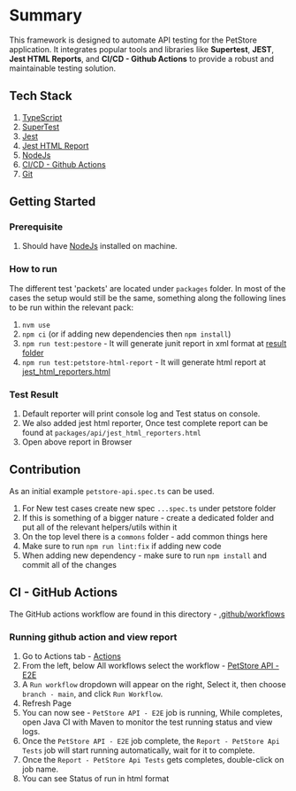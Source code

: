 # Summary

This framework is designed to automate API testing for the PetStore application. It integrates popular tools and libraries like **Supertest**, **JEST**, **Jest HTML Reports**, and **CI/CD - Github Actions**  to provide a robust and maintainable testing solution.

## Tech Stack
1. [TypeScript](https://www.typescriptlang.org/)
2. [SuperTest](https://www.npmjs.com/package/supertest)
3. [Jest](https://jestjs.io/)
4. [Jest HTML Report](https://www.npmjs.com/package/jest-html-reporter)
5. [NodeJs](https://nodejs.org/en)
7. [CI/CD - Github Actions](https://docs.github.com/en/actions)
8. [Git](https://git-scm.com/)

## Getting Started

### Prerequisite
1. Should have [NodeJs](https://nodejs.org/en)  installed on machine.

### How to run
The different test 'packets' are located under `packages` folder.
In most of the cases the setup would still be the same, something along the following lines to be run within the relevant pack:
1. `nvm use`
2. `npm ci` (or if adding new dependencies then `npm install`)
3. `npm run test:pestore` - It will generate junit report in xml format at [result folder](packages/api/result/test-result.xml)
4. `npm run test:petstore-html-report` - It will generate html report at [jest_html_reporters.html](packages/api/jest_html_reporters.html)

### Test Result
1. Default reporter will print console log and Test status on console.
2. We also added jest html reporter, Once test complete report can be found at `packages/api/jest_html_reporters.html`
3. Open above report in Browser


## Contribution

As an initial example `petstore-api.spec.ts` can be used.

1. For New test cases create new spec `...spec.ts` under petstore folder
2. If this is something of a bigger nature - create a dedicated folder and put all of the relevant helpers/utils within it
3. On the top level there is a `commons` folder - add common things here
4. Make sure to run `npm run lint:fix` if adding new code
5. When adding new dependency - make sure to run `npm install` and commit all of the changes


## CI - GitHub Actions
The GitHub actions workflow are found in this directory - [.github/workflows](.github/workflows)

### Running github action and view report
1. Go to Actions tab - [Actions](https://github.com/srthorat/petstore-ts/actions)
2. From the left, below All workflows select the workflow - [PetStore API - E2E](https://github.com/srthorat/petstore-ts/actions/workflows/petstore-api-e2e.yml)
3. A `Run workflow` dropdown will appear on the right, Select it, then choose `branch - main`, and click `Run Workflow`.
4. Refresh Page
5. You can now see - `PetStore API - E2E` job is running, While completes, open Java CI with Maven to monitor the test
   running status and view logs.
6. Once the `PetStore API - E2E` job complete, the `Report - PetStore Api Tests` job will start
   running automatically, wait for it to complete.
7. Once the `Report - PetStore Api Tests` gets completes, double-click on job name. 
8. You can see Status of run in html format
